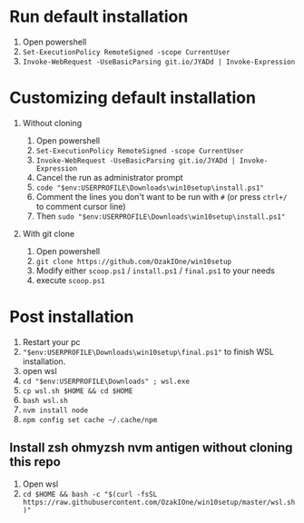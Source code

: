 # Run default installation

1. Open powershell
2. `Set-ExecutionPolicy RemoteSigned -scope CurrentUser`
3. `Invoke-WebRequest -UseBasicParsing git.io/JYADd | Invoke-Expression`

# Customizing default installation

1. Without cloning

   1. Open powershell
   2. `Set-ExecutionPolicy RemoteSigned -scope CurrentUser`
   3. `Invoke-WebRequest -UseBasicParsing git.io/JYADd | Invoke-Expression`
   4. Cancel the run as administrator prompt
   5. `code "$env:USERPROFILE\Downloads\win10setup\install.ps1"`
   6. Comment the lines you don't want to be run with `#` (or press `ctrl+/` to comment cursor line)
   7. Then `sudo "$env:USERPROFILE\Downloads\win10setup\install.ps1"`

2. With git clone
   1. Open powershell
   2. `git clone https://github.com/OzakIOne/win10setup`
   3. Modify either `scoop.ps1` / `install.ps1` / `final.ps1` to your needs
   4. execute `scoop.ps1`

# Post installation

1. Restart your pc
2. `"$env:USERPROFILE\Downloads\win10setup\final.ps1"` to finish WSL installation.
3. open wsl
4. `cd "$env:USERPROFILE\Downloads" ; wsl.exe`
5. `cp wsl.sh $HOME && cd $HOME`
6. `bash wsl.sh`
7. `nvm install node`
8. `npm config set cache ~/.cache/npm`

## Install zsh ohmyzsh nvm antigen without cloning this repo

1. Open wsl
2. `cd $HOME && bash -c "$(curl -fsSL https://raw.githubusercontent.com/OzakIOne/win10setup/master/wsl.sh)"`
